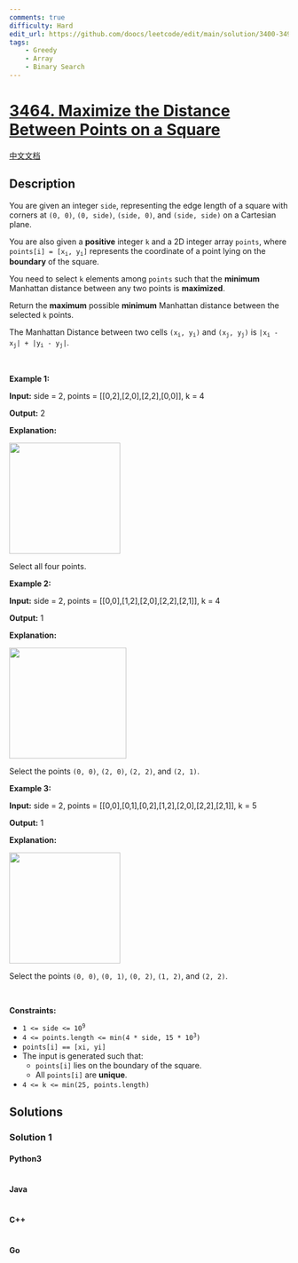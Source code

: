 ```yaml
---
comments: true
difficulty: Hard
edit_url: https://github.com/doocs/leetcode/edit/main/solution/3400-3499/3464.Maximize%20the%20Distance%20Between%20Points%20on%20a%20Square/README_EN.md
tags:
    - Greedy
    - Array
    - Binary Search
---
```


<!-- problem:start -->

# [3464. Maximize the Distance Between Points on a Square](https://leetcode.com/problems/maximize-the-distance-between-points-on-a-square)

[中文文档](/solution/3400-3499/3464.Maximize%20the%20Distance%20Between%20Points%20on%20a%20Square/README.md)

## Description

<!-- description:start -->

<p>You are given an integer <code><font face="monospace">side</font></code>, representing the edge length of a square with corners at <code>(0, 0)</code>, <code>(0, side)</code>, <code>(side, 0)</code>, and <code>(side, side)</code> on a Cartesian plane.</p>

<p>You are also given a <strong>positive</strong> integer <code>k</code> and a 2D integer array <code>points</code>, where <code>points[i] = [x<sub>i</sub>, y<sub>i</sub>]</code> represents the coordinate of a point lying on the <strong>boundary</strong> of the square.</p>

<p>You need to select <code>k</code> elements among <code>points</code> such that the <strong>minimum</strong> Manhattan distance between any two points is <strong>maximized</strong>.</p>

<p>Return the <strong>maximum</strong> possible <strong>minimum</strong> Manhattan distance between the selected <code>k</code> points.</p>

<p>The Manhattan Distance between two cells <code>(x<sub>i</sub>, y<sub>i</sub>)</code> and <code>(x<sub>j</sub>, y<sub>j</sub>)</code> is <code>|x<sub>i</sub> - x<sub>j</sub>| + |y<sub>i</sub> - y<sub>j</sub>|</code>.</p>

<p>&nbsp;</p>
<p><strong class="example">Example 1:</strong></p>

<div class="example-block">
<p><strong>Input:</strong> <span class="example-io">side = 2, points = [[0,2],[2,0],[2,2],[0,0]], k = 4</span></p>

<p><strong>Output:</strong> <span class="example-io">2</span></p>

<p><strong>Explanation:</strong></p>

<p><img alt="" src="https://fastly.jsdelivr.net/gh/doocs/leetcode@main/solution/3400-3499/3464.Maximize%20the%20Distance%20Between%20Points%20on%20a%20Square/images/4080_example0_revised.png" style="width: 200px; height: 200px;" /></p>

<p>Select all four points.</p>
</div>

<p><strong class="example">Example 2:</strong></p>

<div class="example-block">
<p><strong>Input:</strong> <span class="example-io">side = 2, points = [[0,0],[1,2],[2,0],[2,2],[2,1]], k = 4</span></p>

<p><strong>Output:</strong> <span class="example-io">1</span></p>

<p><strong>Explanation:</strong></p>

<p><img alt="" src="https://fastly.jsdelivr.net/gh/doocs/leetcode@main/solution/3400-3499/3464.Maximize%20the%20Distance%20Between%20Points%20on%20a%20Square/images/4080_example1_revised.png" style="width: 211px; height: 200px;" /></p>

<p>Select the points <code>(0, 0)</code>, <code>(2, 0)</code>, <code>(2, 2)</code>, and <code>(2, 1)</code>.</p>
</div>

<p><strong class="example">Example 3:</strong></p>

<div class="example-block">
<p><strong>Input:</strong> <span class="example-io">side = 2, points = [[0,0],[0,1],[0,2],[1,2],[2,0],[2,2],[2,1]], k = 5</span></p>

<p><strong>Output:</strong> <span class="example-io">1</span></p>

<p><strong>Explanation:</strong></p>

<p><img alt="" src="https://fastly.jsdelivr.net/gh/doocs/leetcode@main/solution/3400-3499/3464.Maximize%20the%20Distance%20Between%20Points%20on%20a%20Square/images/4080_example2_revised.png" style="width: 200px; height: 200px;" /></p>

<p>Select the points <code>(0, 0)</code>, <code>(0, 1)</code>, <code>(0, 2)</code>, <code>(1, 2)</code>, and <code>(2, 2)</code>.</p>
</div>

<p>&nbsp;</p>
<p><strong>Constraints:</strong></p>

<ul>
	<li><code>1 &lt;= side &lt;= 10<sup>9</sup></code></li>
	<li><code>4 &lt;= points.length &lt;= min(4 * side, 15 * 10<sup>3</sup>)</code></li>
	<li><code>points[i] == [xi, yi]</code></li>
	<li>The input is generated such that:
	<ul>
		<li><code>points[i]</code> lies on the boundary of the square.</li>
		<li>All <code>points[i]</code> are <strong>unique</strong>.</li>
	</ul>
	</li>
	<li><code>4 &lt;= k &lt;= min(25, points.length)</code></li>
</ul>

<!-- description:end -->

## Solutions

<!-- solution:start -->

### Solution 1

<!-- tabs:start -->

#### Python3

```python

```

#### Java

```java

```

#### C++

```cpp

```

#### Go

```go

```

<!-- tabs:end -->

<!-- solution:end -->

<!-- problem:end -->
